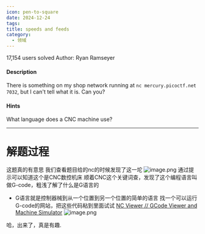```yaml
---
icon: pen-to-square
date: 2024-12-24
tags: 
title: speeds and feeds
category:
  - 领域
---
```

17,154 users solved
Author: Ryan Ramseyer

#### Description

There is something on my shop network running at `nc mercury.picoctf.net 7032`, but I can't tell what it is. Can you?

#### Hints
What language does a CNC machine use?

----
# 解题过程
这题真的有意思
我们查看题目给的nc的时候发现了这一坨
![image.png](https://cdn.jsdelivr.net/gh/fakeppa/blog-img/20241224152242.png)
通过提示可以知道这个是CNC数控机床
顺着CNC这个关键词查，发现了这个编程语言叫做G-code，粗浅了解了什么是G语言的
- G语言就是控制器械到从一个位置到另一个位置的简单的语言
找一个可以运行G-code的网站，把这些代码粘到里面试试
[NC Viewer // GCode Viewer and Machine Simulator](https://ncviewer.com/)
![image.png](https://cdn.jsdelivr.net/gh/fakeppa/blog-img/20241224152613.png)

哈，出来了，真是有趣.
